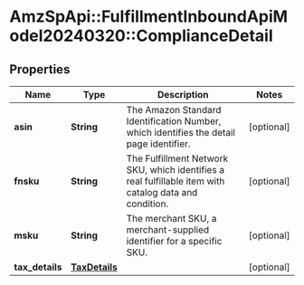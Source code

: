 # AmzSpApi::FulfillmentInboundApiModel20240320::ComplianceDetail

## Properties
Name | Type | Description | Notes
------------ | ------------- | ------------- | -------------
**asin** | **String** | The Amazon Standard Identification Number, which identifies the detail page identifier. | [optional] 
**fnsku** | **String** | The Fulfillment Network SKU, which identifies a real fulfillable item with catalog data and condition. | [optional] 
**msku** | **String** | The merchant SKU, a merchant-supplied identifier for a specific SKU. | [optional] 
**tax_details** | [**TaxDetails**](TaxDetails.md) |  | [optional] 

